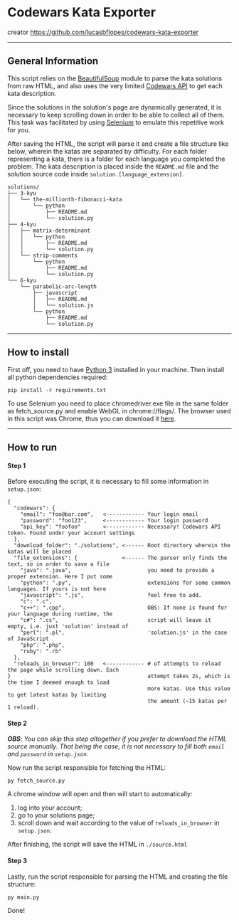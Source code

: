 # Codewars Kata Exporter

creator https://github.com/lucasbflopes/codewars-kata-exporter
___
## General Information

This script relies on the [BeautifulSoup](https://www.crummy.com/software/BeautifulSoup/) module to parse the kata solutions from raw HTML, and also uses the very limited [Codewars API](https://dev.codewars.com) to get each kata description.

Since the solutions in the solution's page are dynamically generated, it is necessary to keep scrolling down in order to be able to collect all of them. This task was facilitated by using [Selenium](http://selenium-python.readthedocs.io) to emulate this repetitive work for you.

After saving the HTML, the script will parse it and create a file structure like below, wherein the katas are separated by difficulty. For each folder representing a kata, there is a folder for each language you completed the problem. The kata description is placed inside the `README.md` file and the solution source code inside `solution.[language_extension]`.

```
solutions/
├── 3-kyu
│   └── the-millionth-fibonacci-kata
│       └── python
│           ├── README.md
│           └── solution.py
├── 4-kyu
│   ├── matrix-determinant
│   │   └── python
│   │       ├── README.md
│   │       └── solution.py
│   └── strip-comments
│       └── python
│           ├── README.md
│           └── solution.py
└── 6-kyu
    └── parabolic-arc-length
        ├── javascript
        │   ├── README.md
        │   └── solution.js
        └── python
            ├── README.md
            └── solution.py
```

___
## How to install

First off, you need to have [Python 3](https://www.python.org/downloads/) installed in your machine. Then install all python dependencies required:

`pip install -r requirements.txt`

To use Selenium you need to place chromedriver.exe file in the same folder as fetch_source.py and enable WebGL in chrome://flags/. The browser used in this script was Chrome, thus you can download it [here](https://sites.google.com/a/chromium.org/chromedriver/downloads).

___
## How to run

#### Step 1 

Before executing the script, it is necessary to fill some information in `setup.json`:

```
{
  "codewars": {
    "email": "foo@bar.com",   <------------ Your login email
    "password": "foo123",     <------------ Your login password
    "api_key": "foofoo"       <------------ Necessary! Codewars API token. Found under your account settings
  },
  "download_folder": "./solutions", <------ Root directory wherein the katas will be placed
  "file_extensions": {              <------ The parser only finds the text, so in order to save a file
    "java": ".java",                        you need to provide a proper extension. Here I put some
    "python": ".py",                        extensions for some common languages. If yours is not here 
    "javascript": ".js",                    feel free to add.
    "c": ".c",                              
    "c++": ".cpp",                          OBS: If none is found for your language during runtime, the
    "c#": ".cs",                            script will leave it empty, i.e. just 'solution' instead of
    "perl": ".pl",                          'solution.js' in the case of JavaScript
    "php": ".php",
    "ruby": ".rb"
  },
  "reloads_in_browser": 100   <------------ # of attempts to reload the page while scrolling down. Each
}                                           attempt takes 2s, which is the time I deemed enough to load
                                            more katas. Use this value to get latest katas by limiting
                                            the amount (~15 katas per 1 reload).
```


#### Step 2

***OBS**: You can skip this step altogether if you prefer to download the HTML source manually. That being the case, it is not necessary to fill both `email` and `password` in `setup.json`.*

Now run the script responsible for fetching the HTML:

`py fetch_source.py`

A chrome window will open and then will start to automatically:
1. log into your account;
2. go to your solutions page;
3. scroll down and wait according to the value of `reloads_in_browser` in `setup.json`.

After finishing, the script will save the HTML in `./source.html`

#### Step 3

Lastly, run the script responsible for parsing the HTML and creating the file structure:

`py main.py`

Done! 
